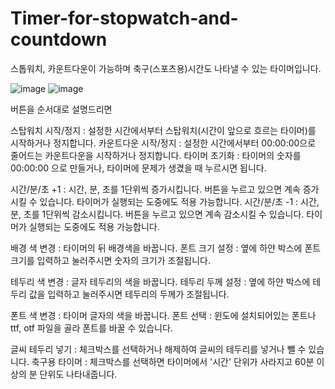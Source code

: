 # Timer-for-stopwatch-and-countdown
스톱워치, 카운트다운이 가능하며 축구(스포츠용)시간도 나타낼 수 있는 타이머입니다.

![image](https://github.com/user-attachments/assets/3e6f9e31-c49e-4cdf-be77-51acc78a5c79)
![image](https://github.com/user-attachments/assets/9c6efc0d-542e-42f8-97a2-bdc5d4da5ba9)

버튼을 순서대로 설명드리면

스탑워치 시작/정지 : 설정한 시간에서부터 스탑워치(시간이 앞으로 흐르는 타이머)를 시작하거나 정지합니다.
카운트다운 시작/정지 : 설정한 시간에서부터 00:00:00으로 줄어드는 카운트다운을 시작하거나 정지합니다.
타이머 초기화 : 타이머의 숫자를 00:00:00 으로 만들거나, 타이머에 문제가 생겼을 때 누르시면 됩니다.

시간/분/초 +1 : 시간, 분, 초를 1단위씩 증가시킵니다. 버튼을 누르고 있으면 계속 증가시킬 수 있습니다.
타이머가 실행되는 도중에도 적용 가능합니다.
시간/분/초 -1 : 시간, 분, 초를 1단위씩 감소시킵니다. 버튼을 누르고 있으면 계속 감소시킬 수 있습니다.
타이머가 실행되는 도중에도 적용 가능합니다.

배경 색 변경 : 타이머의 뒤 배경색을 바꿉니다.
폰트 크기 설정 : 옆에 하얀 박스에 폰트 크기를 입력하고 눌러주시면 숫자의 크기가 조절됩니다.

테두리 색 변경 : 글자 테두리의 색을 바꿉니다.
테두리 두께 설정 : 옆에 하얀 박스에 테두리 값을 입력하고 눌러주시면 테두리의 두께가 조절됩니다.

폰트 색 변경 : 타이머 글자의 색을 바꿉니다.
폰트 선택 : 윈도에 설치되어있는 폰트나 ttf, otf 파일을 골라 폰트를 바꿀 수 있습니다.

글씨 테두리 넣기 : 체크박스를 선택하거나 해제하여 글씨의 테두리를 넣거나 뺄 수 있습니다.
축구용 타이머 : 체크박스를 선택하면 타이머에서 '시간' 단위가 사라지고 60분 이상의 분 단위도 나타내줍니다.
